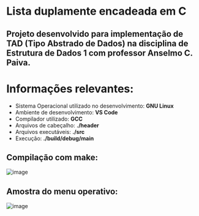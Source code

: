 # Lista duplamente encadeada em C
## Projeto desenvolvido para implementação de TAD (Tipo Abstrado de Dados) na disciplina de Estrutura de Dados 1 com professor Anselmo C. Paiva.

# Informações relevantes: 

- Sistema Operacional utilizado no desenvolvimento: __GNU Linux__
- Ambiente de desenvolvimento: __VS Code__
- Compilador utilizado: __GCC__
- Arquivos de cabeçalho: __./header__
- Arquivos executáveis: __./src__
- Execução: __./build/debug/main__

## Compilação com make: 
![image](https://i.imgur.com/FmU4jjH.png)

## Amostra do menu operativo: 
![image](https://i.imgur.com/U5ROjXA.png)

